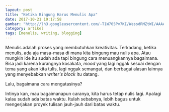 ```yaml
---
layout: post
title: "Ketika Bingung Harus Menulis Apa"
date: 2017-10-21 19:17:58
gambar: "http://lh3.googleusercontent.com/-T1W705Pv7KI/WessdRMZtWI/AAAAAAAACho/XmUjoEGwULECc1j3NLG69B2LoaZ2qloWgCLcBGAs/s900/WritersBlockPic_opt_LargeWide.jpg"
category: artikel
tags: [menulis, writing, blogging]
---
```


Menulis adalah proses yang membutuhkan kreativitas. Terkadang, ketika menulis, ada aja masa-masa di mana kita bingung mau nulis apa. Atau mungkin ide itu sudah ada tapi bingung cara menuangkannya bagaimana. Bisa jadi karena kurangnya kosakata, _mood_ yang lagi nggak sesuai dengan tema yang akan kita tulis, lagi nggak semangat, dan berbagai alasan lainnya yang menyebabkan _writer's block_ itu datang.

Lalu, bagaimana cara mengatasinya?

Intinya kan, mau bagaimanapun caranya, kita harus tetap nulis lagi. Apalagi kalau sudah ada batas waktu. Itulah sebabnya, lebih bagus untuk mengerjakan proyek tulisan jauh-jauh dari batas waktu.